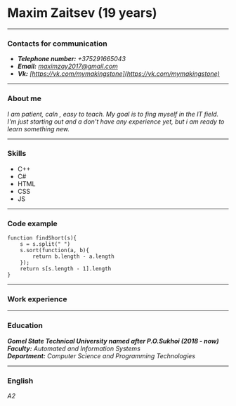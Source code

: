 # Maxim Zaitsev (19 years)

---

### Contacts for communication

- **_Telephone number:_** _+375291665043_
- **_Email:_** *maximzay2017@gmail.com*
- **_Vk:_** _[https://vk.com/mymakingstone](https://vk.com/mymakingstone)_

---

### About me

_I am patient, caln , easy to teach. My goal is to fing myself in the IT field. I'm just starting out and a don't have any experience yet, but i am ready to learn something new._

---

### Skills

- C++
- C#
- HTML
- CSS
- JS

---

### Code example

```
function findShort(s){
    s = s.split(" ")
    s.sort(function(a, b){
        return b.length - a.length
    });
    return s[s.length - 1].length
}
```

---

### Work experience

---

### Education

**_Gomel State Technical University named after P.O.Sukhoi (2018 - now)_**  
**_Faculty:_** _Automated and Information Systems_  
**_Department:_** _Computer Science and Programming Technologies_

---

### English

_A2_
